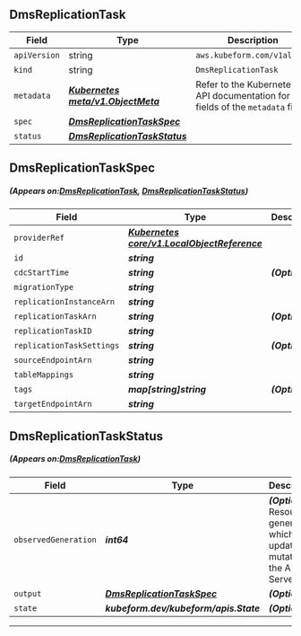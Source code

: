 ## DmsReplicationTask
| Field | Type | Description |
| ------ | ----- | ----------- |
| `apiVersion` | string | `aws.kubeform.com/v1alpha1` |
|    `kind` | string | `DmsReplicationTask` |
| `metadata` | ***[Kubernetes meta/v1.ObjectMeta](https://kubernetes.io/docs/reference/generated/kubernetes-api/v1.13/#objectmeta-v1-meta)***|Refer to the Kubernetes API documentation for the fields of the `metadata` field.|
| `spec` | ***[DmsReplicationTaskSpec](#DmsReplicationTaskSpec)***||
| `status` | ***[DmsReplicationTaskStatus](#DmsReplicationTaskStatus)***||
## DmsReplicationTaskSpec
##### (Appears on:[DmsReplicationTask](#DmsReplicationTask), [DmsReplicationTaskStatus](#DmsReplicationTaskStatus))
| Field | Type | Description |
| ------ | ----- | ----------- |
| `providerRef` | ***[Kubernetes core/v1.LocalObjectReference](https://kubernetes.io/docs/reference/generated/kubernetes-api/v1.13/#localobjectreference-v1-core)***||
| `id` | ***string***||
| `cdcStartTime` | ***string***| ***(Optional)*** |
| `migrationType` | ***string***||
| `replicationInstanceArn` | ***string***||
| `replicationTaskArn` | ***string***| ***(Optional)*** |
| `replicationTaskID` | ***string***||
| `replicationTaskSettings` | ***string***| ***(Optional)*** |
| `sourceEndpointArn` | ***string***||
| `tableMappings` | ***string***||
| `tags` | ***map[string]string***| ***(Optional)*** |
| `targetEndpointArn` | ***string***||
## DmsReplicationTaskStatus
##### (Appears on:[DmsReplicationTask](#DmsReplicationTask))
| Field | Type | Description |
| ------ | ----- | ----------- |
| `observedGeneration` | ***int64***| ***(Optional)*** Resource generation, which is updated on mutation by the API Server.|
| `output` | ***[DmsReplicationTaskSpec](#DmsReplicationTaskSpec)***| ***(Optional)*** |
| `state` | ***kubeform.dev/kubeform/apis.State***| ***(Optional)*** |
---
